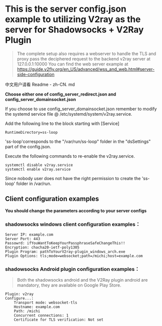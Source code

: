 # This is the server config.json example to utilizing V2ray as the server for Shadowsocks + V2Ray Plugin
> The complete setup also requires a webserver to handle the TLS and proxy pass the deciphered request to the backend v2ray server at 127.0.0.1:10000
> You can find the web server example at https://guide.v2fly.org/en_US/advanced/wss_and_web.html#server-side-configuration 

中文用户请看 Readme - zh-CN. md

**Choose either one of config_server_redirect.json and config_server_domainsocket.json**

If you choose to use config_server_domainsocket.json remember to modify the systemd service file @ /etc/systemd/system/v2ray.service.

Add the following line to the block starting with [Service]
```
RuntimeDirectory=ss-loop 
```
'ss-loop'corresponds to the "/var/run/ss-loop" folder in the "dsSettings" part of the config.json.

Execute the following commands to re-enable the v2ray.service.
```
systemctl disable v2ray.service
systemctl enable v2ray.service
```
Since nobody user does not have the right permission to create the 'ss-loop' folder in /var/run.
## Client configuration examples
**You should change the parameters according to your server configs**
### shadowsocks windows client configuration examples：
```
Server IP: example.com
Server Port: 443
Passowrd: ifYouWantToKeepYourPassphraseSafeChangeThis!!
Encryption: chacha20-ietf-poly1305
Plugin Program: pathToYourV2ray-plugin_windows_arch.exe
Plugin Options: tls;mode=websocket;path=/michi;host=example.com
```
### shadowsocks Android plugin configuration examples：

> Both the shadowsocks android and the V2Ray plugin android are mandatory, they are available on Google Play Store.
```
Plugin: v2ray
Configure...:
    Transport mode: websocket-tls
    Hostname: example.com
    Path: /michi
    Concurrent connections: 1
    Certificate for TLS verification: Not set
```